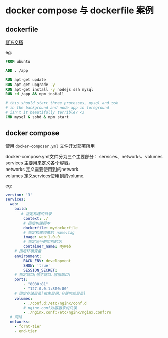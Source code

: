 # docker compose  与 dockerfile 案例

## dockerfile

[官方文档](https://docs.docker.com/engine/reference/builder/#official-releases)  

eg:

```dockerfile
FROM ubuntu

ADD . /app

RUN apt-get update
RUN apt-get upgrade -y
RUN apt-get install -y nodejs ssh mysql
RUN cd /app && npm install

# this should start three processes, mysql and ssh
# in the background and node app in foreground
# isn't it beautifully terrible? <3
CMD mysql & sshd & npm start
```

## docker compose

使用 ``docker-composer.yml`` 文件开发部署所用  

docker-compose.yml文件分为三个主要部分：
 services、networks、volumes  
services 主要用来定义各个容器。  
networks 定义需要使用到的network.  
volumes  定义services使用到的volume.  

eg:

```yml
version: '3'
services:
  web:
    build:
       # 指定构建的目录
        context: ./
        # 指定构建脚本
        dockerfile: mydockerfile
        # 指定构建镜像的 name:tag
        image: web:1.0.0
        # 指定运行的实例的名
        container_name: MyWeb
    # 指定环境变量
    environment:
        RACK_ENV: development
        SHOW: 'true'
        SESSION_SECRET:
    # 指定端口[宿主端口:容器端口]
    ports:
        - "8080:81"
        - "127.0.0.1:800:80"
    # 绑定存储目录[宿主目录:容器内部目录]
    volumes:
        - ./conf.d:/etc/nginx/conf.d
        # nginx.conf对容器来说只读
        - ./nginx.conf:/etc/nginx/nginx.conf:ro
  # 网络
  networks:
    - fornt-tier
    - end-tier
```
